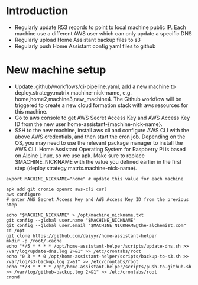 # Introduction
- Regularly update R53 records to point to local machine public IP. Each machine use a different AWS user which can only update a specific DNS
- Regularly upload Home Assistant backup files to s3
- Regularly push Home Assistant config yaml files to github

# New machine setup
- Update .github/workflows/ci-pipeline.yaml, add a new machine to deploy.strategy.matrix.machine-nick-name, e.g. home,home2,machine3,new_machine4. The Github workflow will be triggered to create a new cloud formation stack with aws resources for this machine.
- Go to aws console to get AWS Secret Access Key and AWS Access Key ID from the new user home-assistant-{machine-nick-name}.
- SSH to the new machine, install aws cli and configure AWS CLI with the above AWS credentials, and then start the cron job. Depending on the OS, you may need to use the relevant package manager to install the AWS CLI. Home Assistant Operating System for Raspberry Pi is based on Alpine Linux, so we use apk. Make sure to replace $MACHINE_NICKNAME with the value you defined earlier in the first step (deploy.strategy.matrix.machine-nick-name).

```
export MACHINE_NICKNAME="home" # update this value for each machine

apk add git cronie openrc aws-cli curl
aws configure
# enter AWS Secret Access Key and AWS Access Key ID from the previous step

echo "$MACHINE_NICKNAME" > /opt/machine_nickname.txt
git config --global user.name "$MACHINE_NICKNAME"
git config --global user.email "$MACHINE_NICKNAME@the-alchemist.com"
cd /opt
git clone https://github.com/daiyyr/home-assistant-helper
mkdir -p /root/.cache
echo "*/5 * * * * /opt/home-assistant-helper/scripts/update-dns.sh >> /var/log/update-dns.log 2>&1" >> /etc/crontabs/root
echo "0 3 * * 0 /opt/home-assistant-helper/scripts/backup-to-s3.sh >> /var/log/s3-backup.log 2>&1" >> /etc/crontabs/root
echo "*/3 * * * * /opt/home-assistant-helper/scripts/push-to-github.sh >> /var/log/github-backup.log 2>&1" >> /etc/crontabs/root
crond
```
